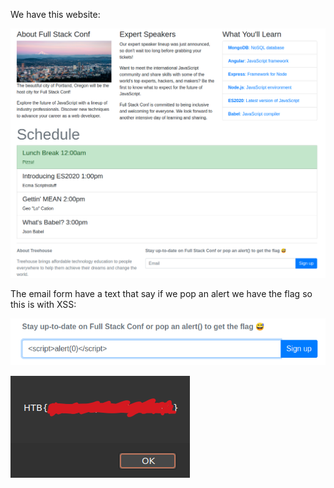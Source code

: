 We have this website:

![image1](/images/htb-full-stack-conf/fullstackconf1.png)

The email form have a text that say if we pop an alert we have the flag so this is with XSS:

![image2](/images/htb-full-stack-conf/fullstackconf2.png)

![image3](/images/htb-full-stack-conf/fullstackconf3.png)
